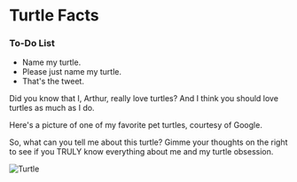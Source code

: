 # Turtle Facts

<div class="aside">
<h3>To-Do List</h3>
<ul>
  <li>Name my turtle.</li>
  <li>Please just name my turtle.</li>
  <li>That's the tweet.</li>
</ul>
</div>

Did you know that I, Arthur, really love turtles? And I think you should love turtles as much as I do.

Here's a picture of one of my favorite pet turtles, courtesy of Google. 

So, what can you tell me about this turtle? Gimme your thoughts on the right to see if you TRULY know everything about
me and my turtle obsession.

![Turtle](https://upload.wikimedia.org/wikipedia/commons/3/34/Florida_Box_Turtle_Digon3.jpg)